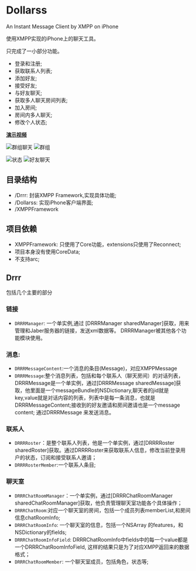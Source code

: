 Dollarss
========

An Instant Message Client by XMPP on iPhone

使用XMPP实现的iPhone上的聊天工具。

只完成了一小部分功能。

* 登录和注册;
* 获取联系人列表;
* 添加好友;
* 接受好友;
* 与好友聊天;
* 获取多人聊天房间列表;
* 加入房间;
* 房间内多人聊天;
* 修改个人状态;

**[演示视频](http://v.youku.com/v_show/id_XNzAwNTM3OTYw.html)** 


![群组聊天](https://farm8.staticflickr.com/7276/13801145794_ab25db30bd.jpg)
![群组](https://farm3.staticflickr.com/2818/13800802655_790c0154e9.jpg)

![状态](https://farm4.staticflickr.com/3680/13800821973_64182b21d9.jpg)
![好友聊天](https://farm6.staticflickr.com/5116/13800802835_f98bedca6e.jpg)

## 目录结构
* /Drrr: 封装XMPP Framework,实现具体功能;
* /Dollarss: 实现iPhone客户端界面;
* /XMPPFramework

## 项目依赖
* XMPPFramework: 只使用了Core功能，extensions只使用了Reconnect;
* 项目本身没有使用CoreData;
* 不支持arc;

## Drrr
包括几个主要的部分 

### 链接
* `DRRRManager`: 一个单实例,通过 [DRRRManager sharedManager]获取，用来管理和Jaber服务器的链接，发送xml数据等。 DRRRManager被其他各个功能模块使用。

### 消息:

* `DRRRMessageContent`:一个消息的条目(Message)，对应XMPPMessage
* `DRRRMessage`:整个消息列表，包括和每个联系人（聊天房间）的对话列表，DRRRMessage是一个单实例，通过[DRRRMessage sharedMessage]获取，他里面是一个messageBundle的NSDictionary,聊天者的jid就是key,value就是对话内容的列表，列表中是每一条消息，也就是DRRRMessageContent;接收到的好友邀请和房间邀请也是一个message content; 通过DRRRMessage 来发送消息。

### 联系人
* `DRRRRoster`：是整个联系人列表，他是一个单实例，通过[DRRRRoster sharedRoster]获取。通过DRRRRoster来获取联系人信息，修改当前登录用户的状态，订阅和接受联系人邀请；
* `DRRRRosterMember`:一个联系人条目;

### 聊天室
* `DRRRChatRoomManager`：一个单实例，通过[DRRRChatRoomManager sharedChatRoomManager]获取，他负责管理聊天室功能各个具体操作；
* `DRRRChatRoom`:对应一个聊天室的房间，包括一个成员列表memberList,和房间信息chatRoomInfo;
* `DRRRChatRoomInfo`: 一个聊天室的信息，包括一个NSArray 的features，和 NSDictionary的fields; 
* `DRRRChatRoomInfoField`: DRRRChatRoomInfo中fields中的每一个value都是一个DRRRChatRoomInfoField, 这样的结果只是为了对应XMPP返回来的数据格式；
* `DRRRChatRoomMember`: 一个聊天室成员，包括角色，状态等;